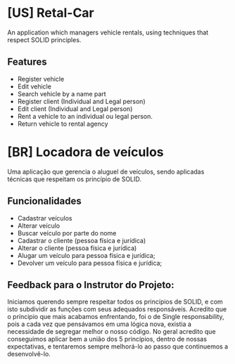 # [US] Retal-Car
  An application which managers vehicle rentals, using techniques that respect SOLID principles.

## Features

* Register vehicle
* Edit vehicle
* Search vehicle by a name part
* Register client (Individual and Legal person)
* Edit client (Individual and Legal person)
* Rent a vehicle to an individual ou legal person.
* Return vehicle to rental agency


# [BR] Locadora de veículos
  Uma aplicação que gerencia o aluguel de veículos, sendo aplicadas técnicas que respeitam os princípio de SOLID.
  
## Funcionalidades

* Cadastrar veículos
* Alterar veículo
* Buscar veículo por parte do nome
* Cadastrar o cliente (pessoa física e jurídica)
* Alterar o cliente (pessoa física e jurídica)
* Alugar um veículo para pessoa física e jurídica;
* Devolver um veículo para pessoa física e jurídica;

## Feedback para o Instrutor do Projeto:
  Iniciamos querendo sempre respeitar todos os princípios de SOLID, e com isto subdividir as funções com seus adequados responsáveis.
  Acredito que o príncipio que mais acabamos enfrentando, foi o de Single responsability, pois a cada vez que pensávamos em uma lógica nova, existia a necessidade de segregar melhor o nosso código.
  No geral acredito que conseguimos aplicar bem a união dos 5 princípios, dentro de nossas expectativas, e tentaremos sempre melhorá-lo ao passo que continuemos a desenvolvê-lo.
